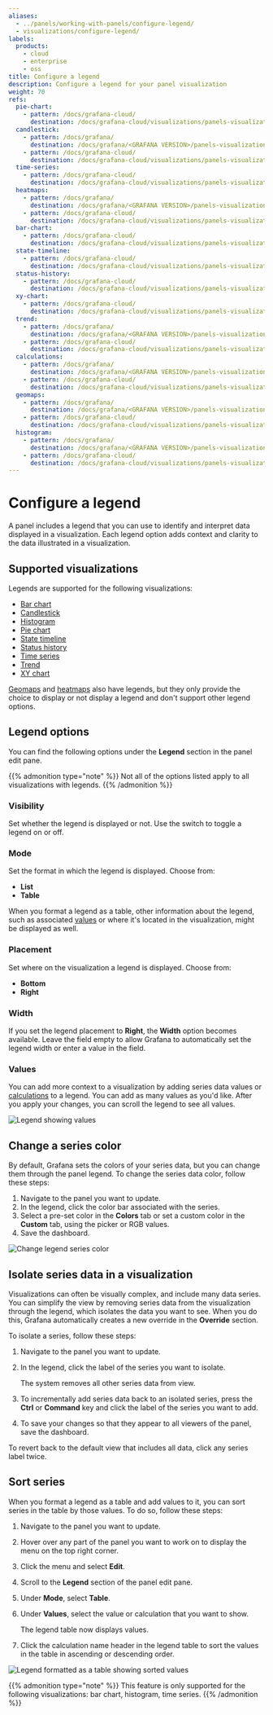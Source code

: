 ```yaml
---
aliases:
  - ../panels/working-with-panels/configure-legend/
  - visualizations/configure-legend/
labels:
  products:
    - cloud
    - enterprise
    - oss
title: Configure a legend
description: Configure a legend for your panel visualization
weight: 70
refs:
  pie-chart:
    - pattern: /docs/grafana-cloud/
      destination: /docs/grafana-cloud/visualizations/panels-visualizations/visualizations/pie-chart/
  candlestick:
    - pattern: /docs/grafana/
      destination: /docs/grafana/<GRAFANA VERSION>/panels-visualizations/visualizations/candlestick/
    - pattern: /docs/grafana-cloud/
      destination: /docs/grafana-cloud/visualizations/panels-visualizations/visualizations/candlestick/
  time-series:
    - pattern: /docs/grafana-cloud/
      destination: /docs/grafana-cloud/visualizations/panels-visualizations/visualizations/time-series/
  heatmaps:
    - pattern: /docs/grafana/
      destination: /docs/grafana/<GRAFANA VERSION>/panels-visualizations/visualizations/heatmap/
    - pattern: /docs/grafana-cloud/
      destination: /docs/grafana-cloud/visualizations/panels-visualizations/visualizations/heatmap/
  bar-chart:
    - pattern: /docs/grafana-cloud/
      destination: /docs/grafana-cloud/visualizations/panels-visualizations/visualizations/bar-chart/
  state-timeline:
    - pattern: /docs/grafana-cloud/
      destination: /docs/grafana-cloud/visualizations/panels-visualizations/visualizations/state-timeline/
  status-history:
    - pattern: /docs/grafana-cloud/
      destination: /docs/grafana-cloud/visualizations/panels-visualizations/visualizations/status-history/
  xy-chart:
    - pattern: /docs/grafana-cloud/
      destination: /docs/grafana-cloud/visualizations/panels-visualizations/visualizations/xy-chart/
  trend:
    - pattern: /docs/grafana/
      destination: /docs/grafana/<GRAFANA VERSION>/panels-visualizations/visualizations/trend/
    - pattern: /docs/grafana-cloud/
      destination: /docs/grafana-cloud/visualizations/panels-visualizations/visualizations/trend/
  calculations:
    - pattern: /docs/grafana/
      destination: /docs/grafana/<GRAFANA VERSION>/panels-visualizations/query-transform-data/calculation-types/
    - pattern: /docs/grafana-cloud/
      destination: /docs/grafana-cloud/visualizations/panels-visualizations/query-transform-data/calculation-types/
  geomaps:
    - pattern: /docs/grafana/
      destination: /docs/grafana/<GRAFANA VERSION>/panels-visualizations/visualizations/geomap/
    - pattern: /docs/grafana-cloud/
      destination: /docs/grafana-cloud/visualizations/panels-visualizations/visualizations/geomap/
  histogram:
    - pattern: /docs/grafana/
      destination: /docs/grafana/<GRAFANA VERSION>/panels-visualizations/visualizations/histogram/
    - pattern: /docs/grafana-cloud/
      destination: /docs/grafana-cloud/visualizations/panels-visualizations/visualizations/histogram/
---
```


# Configure a legend

A panel includes a legend that you can use to identify and interpret data displayed in a visualization. Each legend option adds context and clarity to the data illustrated in a visualization.

## Supported visualizations

Legends are supported for the following visualizations:

- [Bar chart](ref:bar-chart)
- [Candlestick](ref:candlestick)
- [Histogram](ref:histogram)
- [Pie chart](ref:pie-chart)
- [State timeline](ref:state-timeline)
- [Status history](ref:status-history)
- [Time series](ref:time-series)
- [Trend](ref:trend)
- [XY chart](ref:xy-chart)

[Geomaps](ref:geomaps) and [heatmaps](ref:heatmaps) also have legends, but they only provide the choice to display or not display a legend and don't support other legend options.

## Legend options

You can find the following options under the **Legend** section in the panel edit pane.

{{% admonition type="note" %}}
Not all of the options listed apply to all visualizations with legends.
{{% /admonition %}}

### Visibility

Set whether the legend is displayed or not. Use the switch to toggle a legend on or off.

### Mode

Set the format in which the legend is displayed. Choose from:

- **List**
- **Table**

When you format a legend as a table, other information about the legend, such as associated [values](#values) or where it's located in the visualization, might be displayed as well.

### Placement

Set where on the visualization a legend is displayed. Choose from:

- **Bottom**
- **Right**

### Width

If you set the legend placement to **Right**, the **Width** option becomes available. Leave the field empty to allow Grafana to automatically set the legend width or enter a value in the field.

### Values

You can add more context to a visualization by adding series data values or [calculations](ref:calculations) to a legend. You can add as many values as you'd like. After you apply your changes, you can scroll the legend to see all values.

![Legend showing values](/media/docs/grafana/panels-visualizations/screenshot-legend-values-10.3.png)

## Change a series color

By default, Grafana sets the colors of your series data, but you can change them through the panel legend. To change the series data color, follow these steps:

1. Navigate to the panel you want to update.
1. In the legend, click the color bar associated with the series.
1. Select a pre-set color in the **Colors** tab or set a custom color in the **Custom** tab, using the picker or RGB values.
1. Save the dashboard.

![Change legend series color](/static/img/docs/legend/legend-series-color-7-5.png)

## Isolate series data in a visualization

Visualizations can often be visually complex, and include many data series. You can simplify the view by removing series data from the visualization through the legend, which isolates the data you want to see. When you do this, Grafana automatically creates a new override in the **Override** section.

To isolate a series, follow these steps:

1. Navigate to the panel you want to update.
1. In the legend, click the label of the series you want to isolate.

   The system removes all other series data from view.

1. To incrementally add series data back to an isolated series, press the **Ctrl** or **Command** key and click the label of the series you want to add.
1. To save your changes so that they appear to all viewers of the panel, save the dashboard.

To revert back to the default view that includes all data, click any series label twice.

## Sort series

When you format a legend as a table and add values to it, you can sort series in the table by those values. To do so, follow these steps:

1. Navigate to the panel you want to update.
1. Hover over any part of the panel you want to work on to display the menu on the top right corner.
1. Click the menu and select **Edit**.
1. Scroll to the **Legend** section of the panel edit pane.
1. Under **Mode**, select **Table**.
1. Under **Values**, select the value or calculation that you want to show.

   The legend table now displays values.

1. Click the calculation name header in the legend table to sort the values in the table in ascending or descending order.

![Legend formatted as a table showing sorted values](/media/docs/grafana/panels-visualizations/screenshot-legend-sorted-10.3-v2.png)

{{% admonition type="note" %}}
This feature is only supported for the following visualizations: bar chart, histogram, time series.
{{% /admonition %}}

